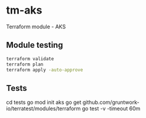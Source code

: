 # tm-aks
Terraform module - AKS

## Module testing

```bash
terraform validate
terraform plan
terraform apply -auto-approve
```

## Tests
cd tests
go mod init aks
go get github.com/gruntwork-io/terratest/modules/terraform
go test -v -timeout 60m